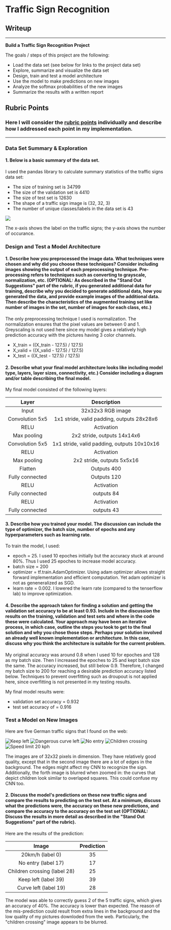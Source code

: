 # **Traffic Sign Recognition** 

## Writeup

---

**Build a Traffic Sign Recognition Project**

The goals / steps of this project are the following:
* Load the data set (see below for links to the project data set)
* Explore, summarize and visualize the data set
* Design, train and test a model architecture
* Use the model to make predictions on new images
* Analyze the softmax probabilities of the new images
* Summarize the results with a written report


[//]: # (Image References)

[image1]: ./German_traffic_sign/sign1.png "Keep left"
[image2]: ./German_traffic_sign/sign2.png "Dangerous curve left"
[image3]: ./German_traffic_sign/sign3.png "No entry"
[image4]: ./German_traffic_sign/sign4.png "Children crossing"
[image5]: ./German_traffic_sign/sign5.png "Speed limit 20 kph"
[image6]: hist.png


## Rubric Points
### Here I will consider the [rubric points](https://review.udacity.com/#!/rubrics/481/view) individually and describe how I addressed each point in my implementation.  

---
### Data Set Summary & Exploration

#### 1. Below is a basic summary of the data set.

I used the pandas library to calculate summary statistics of the traffic
signs data set:

* The size of training set is 34799
* The size of the validation set is 4410
* The size of test set is 12630
* The shape of a traffic sign image is (32, 32, 3)
* The number of unique classes/labels in the data set is 43

![][image6]

The x-axis shows the label on the traffic signs; the y-axis shows the number of occurance.

### Design and Test a Model Architecture

#### 1. Describe how you preprocessed the image data. What techniques were chosen and why did you choose these techniques? Consider including images showing the output of each preprocessing technique. Pre-processing refers to techniques such as converting to grayscale, normalization, etc. (OPTIONAL: As described in the "Stand Out Suggestions" part of the rubric, if you generated additional data for training, describe why you decided to generate additional data, how you generated the data, and provide example images of the additional data. Then describe the characteristics of the augmented training set like number of images in the set, number of images for each class, etc.)

The only preprocessing technique I used is normalization. The normalization ensures that the pixel values are between 0 and 1. Greyscaling is not used here since my model gives a relatively high prediction accuracy with the pictures having 3 color channels.
- X_train = ((X_train - 127.5) / 127.5)
- X_valid = ((X_valid - 127.5) / 127.5)
- X_test = ((X_test - 127.5) / 127.5)


#### 2. Describe what your final model architecture looks like including model type, layers, layer sizes, connectivity, etc.) Consider including a diagram and/or table describing the final model.

My final model consisted of the following layers:

| Layer         		|     Description	        					| 
|:---------------------:|:---------------------------------------------:| 
| Input         		| 32x32x3 RGB image   							| 
| Convolution 5x5     	| 1x1 stride, valid padding, outputs 28x28x6 	|
| RELU					| Activation									|
| Max pooling	      	| 2x2 stride,  outputs 14x14x6  				|
| Convolution 5x5	    | 1x1 stride, valid padding, outputs 10x10x16   |
| RELU					| Activation									|
| Max pooling	      	| 2x2 stride,  outputs 5x5x16   				|
| Flatten				| Outputs 400									|
| Fully connected		| Outputs 120  									|
| RELU					| Activation									|
| Fully connected		| outputs 84									|
| RELU					| Activation									|
| Fully connected		| outputs 43 									|


#### 3. Describe how you trained your model. The discussion can include the type of optimizer, the batch size, number of epochs and any hyperparameters such as learning rate.

To train the model, I used:
- epoch = 25. I used 10 epoches initially but the accuracy stuck at around 80%. Thus I used 25 epoches to increase model accuracy.
- batch size = 200
- optimizer = tf.train.AdamOptimizer. Using adam optimizer allows straight forward implementation and efficient computation. Yet adam optimizer is not as geneneralized as SGD.
- learn rate = 0.002. I lowered the learn rate (compared to the tenserflow lab) to improve optimization.

#### 4. Describe the approach taken for finding a solution and getting the validation set accuracy to be at least 0.93. Include in the discussion the results on the training, validation and test sets and where in the code these were calculated. Your approach may have been an iterative process, in which case, outline the steps you took to get to the final solution and why you chose those steps. Perhaps your solution involved an already well known implementation or architecture. In this case, discuss why you think the architecture is suitable for the current problem.

My original accuracy was around 0.8 when I used 10 for epoches and 128 as my batch size. Then I increased the epoches to 25 and kept batch size the same. The accuracy increased, but still below 0.9. Therefore, I changed my batch size to 200 for reaching a desirable prediction accuracy listed below. Techniques to prevent overfitting such as droupout is not applied here, since overfitting is not presented in my testing results.

My final model results were:
* validation set accuracy = 0.932
* test set accuracy of = 0.916

### Test a Model on New Images

Here are five German traffic signs that I found on the web:

![][image1] ![][image2] ![][image3] ![][image4] ![][image5]

The images are of 32x32 pixels in dimension. They have relatively good quality, except that in the second image there are a lot of edges in the background. The edges might affect my CNN to recognize the sign. Additionally, the forth image is blurred when zoomed in: the curves that depict children look similar to overlaped squares. This could confuse my CNN too.

#### 2. Discuss the model's predictions on these new traffic signs and compare the results to predicting on the test set. At a minimum, discuss what the predictions were, the accuracy on these new predictions, and compare the accuracy to the accuracy on the test set (OPTIONAL: Discuss the results in more detail as described in the "Stand Out Suggestions" part of the rubric).

Here are the results of the prediction:

| Image			        |     Prediction     					| 
|:---------------------:|:---------------------------------------------:| 
| 20km/h (label 0)         		| 35   									| 
| No entry (label 17)    			| 17 										|
| Children crossing (label 28)		| 25											|
| Keep left (label 39) 	   		| 39					 				|
| Curve left (label 19)			| 28      							|


The model was able to correctly guess 2 of the 5 traffic signs, which gives an accuracy of 40%. The accuracy is lower than expected. The reason of the mis-prediction could result from extra lines in the background and the low quality of my pictures downloded from the web. Particularly, the "children crossing" image appears to be blurred.




